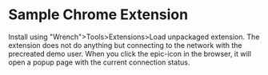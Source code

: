 # Sample Chrome Extension

Install using "Wrench">Tools>Extensions>Load unpackaged extension. The extension does not do anything but connecting to the network with the precreated demo user. When you click the epic-icon in the browser, it will open a popup page with the current connection status.
